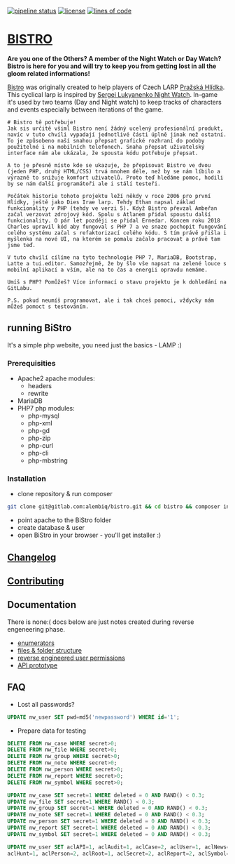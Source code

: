[![pipeline status](https://gitlab.com/alembiq/bistro/badges/master/pipeline.svg)](https://gitlab.com/alembiq/bistro/commits/master)
[![license](https://img.shields.io/github/license/amberan/dhbistro.svg)](https://gitlab.com/alembiq/bistro/blob/master/LICENSE)
[![lines of code](https://tokei.rs/b1/github/amberan/dhbistro)](https://tokei.rs/b1/github/amberan/dhbistro)


# [BISTRO](https://gitlab.com/alembiq/bistro)

**Are you one of the Others? A member of the Night Watch or Day Watch? Bistro is here for you and will try to keep you from getting lost in  all the gloom related informations!**


[Bistro](https://github.com/amberan/dhbistro/) was originally created to help players of Czech LARP [Pražská Hlídka](http://www.prazskahlidka.cz/). This cyclical larp is inspired by [Sergei Lukyanenko Night Watch](https://en.wikipedia.org/wiki/Night_Watch_(Lukyanenko_novel)).
In-game it's used by two teams (Day and Night watch) to keep tracks of characters and events especially between iterations of the game.

    # Bistro tě potřebuje!
    Jak sis určitě všiml Bistro není žádný ucelený profesionální produkt, navíc v tuto chvíli vypadají jednotlivé části úplně jinak než ostatní. To je způsobeno naší snahou přepsat grafické rozhraní do podoby použitelné i na mobilních telefonech. Snaha přepsat uživatelský interface nám ale ukázala, že spousta kódu potřebuje přepsat.

    A to je přesně místo kde se ukazuje, že přepisovat Bistro ve dvou (jeden PHP, druhý HTML/CSS) trvá mnohem déle, než by se nám líbilo a výrazně to snižuje komfort uživatelů. Proto teď hledáme pomoc, hodili by se nám další programátoři ale i stálí testeři.

    Počátek historie tohoto projektu leží někdy v roce 2006 pro první Hlídky, ještě jako Dies Irae larp. Tehdy Ethan napsal základ funkcionality v PHP (tehdy ve verzi 5). Když Bistro převzal Ambeřan začal verzovat zdrojový kód. Spolu s Atlanem přidal spoustu další funkcionality. O pár let později se přidal Ernedar. Koncem roku 2018 Charles upravil kód aby fungoval s PHP 7 a ve snaze pochopit fungování celého systému začal s refaktorizací celého kódu. S tím právě přišla i myšlenka na nové UI, na kterém se pomalu začalo pracovat a právě tam jsme teď.

    V tuto chvílí cílíme na tyto technologie PHP 7, MariaDB, Bootstrap, Latte a tui.editor. Samozřejmě, že by šlo vše napsat na zelené louce s mobilní aplikací a vším, ale na to čas a energii opravdu nemáme.

    Umíš s PHP? Pomůžeš? Více informací o stavu projektu je k dohledání na GitLabu.

    P.S. pokud neumíš programovat, ale i tak chceš pomoci, vždycky nám můžeš pomoct s testováním.

## running BiStro
It's a simple php website, you need just the basics - LAMP :)
### Prerequisities
- Apache2
    apache modules:
    - headers
    - rewrite
- MariaDB
- PHP7
    php modules:
    - php-mysql
    - php-xml
    - php-gd
    - php-zip
    - php-curl
    - php-cli
    - php-mbstring
### Installation
- clone repository & run composer
```bash
git clone git@gitlab.com:alembiq/bistro.git && cd bistro && composer install && composer update
```
- point apache to the BiStro folder
- create database & user
- open BiStro in your browser - you'll get installer :)

## [Changelog](CHANGELOG.md)

## [Contributing](CONTRIBUTING.md)

## Documentation
There is none:( docs below are just notes created during reverse engeneering phase.
- [enumerators](doc/enums.md)
- [files & folder structure](doc/files.md)
- [reverse engineered user permissions](doc/rights.md)
- [API prototype](doc/api.md)

## FAQ

- Lost all passwords?
```sql
UPDATE nw_user SET pwd=md5('newpassword') WHERE id='1';
```
- Prepare data for testing
```sql
DELETE FROM nw_case WHERE secret>0;
DELETE FROM nw_file WHERE secret>0;
DELETE FROM nw_group WHERE secret>0;
DELETE FROM nw_note WHERE secret>0;
DELETE FROM nw_person WHERE secret>0;
DELETE FROM nw_report WHERE secret>0;
DELETE FROM nw_symbol WHERE secret>0;

UPDATE nw_case SET secret=1 WHERE deleted = 0 AND RAND() < 0.3;
UPDATE nw_file SET secret=1 WHERE RAND() < 0.3;
UPDATE nw_group SET secret=1 WHERE deleted = 0 AND RAND() < 0.3;
UPDATE nw_note SET secret=1 WHERE deleted = 0 AND RAND() < 0.3;
UPDATE nw_person SET secret=1 WHERE deleted = 0 AND RAND() < 0.3;
UPDATE nw_report SET secret=1 WHERE deleted = 0 AND RAND() < 0.3;
UPDATE nw_symbol SET secret=1 WHERE deleted = 0 AND RAND() < 0.3;

UPDATE nw_user SET aclAPI=1, aclAudit=1, aclCase=2, aclUser=1, aclNews=1, aclBoard=1, aclGamemaster=1, aclGroup=2,
aclHunt=1, aclPerson=2, aclRoot=1, aclSecret=2, aclReport=2, aclSymbol=2 where userSuspended=0 and userDeleted=0;
```
